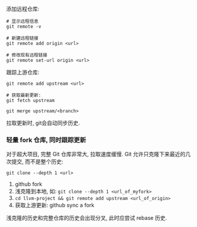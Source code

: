 添加远程仓库:
```shell
# 显示远程信息
git remote -v

# 新建远程链接
git remote add origin <url>

# 修改现有远程链接
git remote set-url origin <url>
```

跟踪上游仓库:
```shell
git remote add upstream <url>

# 获取最新更新:
git fetch upstream

git merge upstream/<branch>
```

拉取更新时, git会自动同步历史.

### 轻量 fork 仓库, 同时跟踪更新

对于超大项目, 完整 Git 仓库非常大, 拉取速度缓慢. Git 允许只克隆下来最近的几次提交, 而不是整个历史:
```shell
git clone --depth 1 <url>
```

1. github fork
2. 浅克隆到本地, 如: `git clone --depth 1 <url_of_myfork>`
3. `cd llvm-project && git remote add upstream <url_of_origin>`
4. 获取上游更新: github sync a fork

浅克隆的历史和完整仓库的历史会出现分叉, 此时应尝试 rebase 历史.
